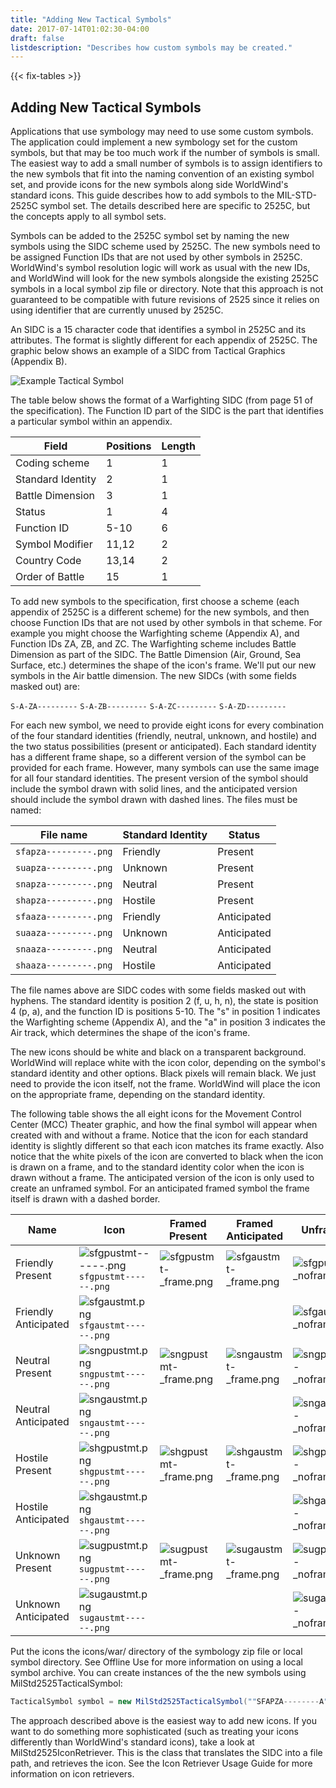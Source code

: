 ```yaml
---
title: "Adding New Tactical Symbols"
date: 2017-07-14T01:02:30-04:00
draft: false
listdescription: "Describes how custom symbols may be created."
---
```


{{< fix-tables >}}

## Adding New Tactical Symbols

Applications that use symbology may need to use some custom symbols. The application could implement a new symbology set for the custom symbols, but that may be too much work if the number of symbols is small. The easiest way to add a small number of symbols is to assign identifiers to the new symbols that fit into the naming convention of an existing symbol set, and provide icons for the new symbols along side WorldWind's standard icons. This guide describes how to add symbols to the MIL-STD-2525C symbol set. The details described here are specific to 2525C, but the concepts apply to all symbol sets.

Symbols can be added to the 2525C symbol set by naming the new symbols using the SIDC scheme used by 2525C. The new symbols need to be assigned Function IDs that are not used by other symbols in 2525C. WorldWind's symbol resolution logic will work as usual with the new IDs, and WorldWind will look for the new symbols alongside the existing 2525C symbols in a local symbol zip file or directory. Note that this approach is not guaranteed to be compatible with future revisions of 2525 since it relies on using identifier that are currently unused by 2525C.

An SIDC is a 15 character code that identifies a symbol in 2525C and its attributes. The format is slightly different for each appendix of 2525C. The graphic below shows an example of a SIDC from Tactical Graphics (Appendix B).

![Example Tactical Symbol](/img/java/phaseline1.jpg)

The table below shows the format of a Warfighting SIDC (from page 51 of the specification). The Function ID part of the SIDC is the part that identifies a particular symbol within an appendix.

Field | Positions | Length
--- | --- | ---
Coding scheme | 1 | 1
Standard Identity | 2 | 1
Battle Dimension | 3 | 1
Status | 1 | 4
Function ID | 5-10 | 6
Symbol Modifier | 11,12 | 2
Country Code | 13,14 | 2
Order of Battle | 15 | 1

To add new symbols to the specification, first choose a scheme (each appendix of 2525C is a different scheme) for the new symbols, and then choose Function IDs that are not used by other symbols in that scheme. For example you might choose the Warfighting scheme (Appendix A), and Function IDs ZA, ZB, and ZC. The Warfighting scheme includes Battle Dimension as part of the SIDC. The Battle Dimension (Air, Ground, Sea Surface, etc.) determines the shape of the icon's frame. We'll put our new symbols in the Air battle dimension. The new SIDCs (with some fields masked out) are:

`S-A-ZA---------`
`S-A-ZB---------`
`S-A-ZC---------`
`S-A-ZD---------`

For each new symbol, we need to provide eight icons for every combination of the four standard identities (friendly, neutral, unknown, and hostile) and the two status possibilities (present or anticipated). Each standard identity has a different frame shape, so a different version of the symbol can be provided for each frame. However, many symbols can use the same image for all four standard identities. The present version of the symbol should include the symbol drawn with solid lines, and the anticipated version should include the symbol drawn with dashed lines. The files must be named:

File name | Standard Identity | Status
--- | --- | ---
`sfapza---------.png` | Friendly | Present
`suapza---------.png` | Unknown | Present
`snapza---------.png` | Neutral | Present
`shapza---------.png` | Hostile | Present
`sfaaza---------.png` | Friendly | Anticipated
`suaaza---------.png` | Unknown | Anticipated
`snaaza---------.png` | Neutral | Anticipated
`shaaza---------.png` | Hostile | Anticipated

The file names above are SIDC codes with some fields masked out with hyphens. The standard identity is position 2 (f, u, h, n), the state is position 4 (p, a), and the function ID is positions 5-10. The "s" in position 1 indicates the Warfighting scheme (Appendix A), and the "a" in position 3 indicates the Air track, which determines the shape of the icon's frame.

The new icons should be white and black on a transparent background. WorldWind will replace white with the icon color, depending on the symbol's standard identity and other options. Black pixels will remain black. We just need to provide the icon itself, not the frame. WorldWind will place the icon on the appropriate frame, depending on the standard identity.

The following table shows the all eight icons for the Movement Control Center (MCC) Theater graphic, and how the final symbol will appear when created with and without a frame. Notice that the icon for each standard identity is slightly different so that each icon matches its frame exactly. Also notice that the white pixels of the icon are converted to black when the icon is drawn on a frame, and to the standard identity color when the icon is drawn without a frame. The anticipated version of the icon is only used to create an unframed symbol. For an anticipated framed symbol the frame itself is drawn with a dashed border.

Name | Icon | Framed Present | Framed Anticipated | Unframed
--- | --- | --- | --- | ---
Friendly Present | ![sfgpustmt------.png](/img/java/sfgpustmt.png) `sfgpustmt------.png` | ![sfgpustmt-_frame.png](/img/java/sfgpustmt-_frame.png) | ![sfgaustmt-_frame.png](/img/java/sfgaustmt-_frame.png) | ![sfgpustmt-_noframe.png](/img/java/sfgpustmt-_noframe.png)
Friendly Anticipated | ![sfgaustmt.png](/img/java/sfgaustmt.png) `sfgaustmt------.png` |  |  | ![sfgaustmt-_noframe.png](/img/java/sfgaustmt-_noframe.png)
Neutral Present | ![sngpustmt.png](/img/java/sngpustmt.png) `sngpustmt------.png` | ![sngpustmt-_frame.png](/img/java/sngpustmt-_frame.png) |  ![sngaustmt-_frame.png](/img/java/sngaustmt-_frame.png) | ![sngpustmt-_noframe.png](/img/java/sngpustmt-_noframe.png)
Neutral Anticipated | ![sngaustmt.png](/img/java/sngaustmt.png) `sngaustmt------.png` |  |  | ![sngaustmt-_noframe.png](/img/java/sngaustmt-_noframe.png)
Hostile Present | ![shgpustmt.png](/img/java/shgpustmt.png) `shgpustmt------.png` | ![shgpustmt-_frame.png](/img/java/shgpustmt-_frame.png) | ![shgaustmt-_frame.png](/img/java/shgaustmt-_frame.png) | ![shgpustmt-_noframe.png](/img/java/shgpustmt-_noframe.png)
Hostile Anticipated | ![shgaustmt.png](/img/java/shgaustmt.png) `shgaustmt------.png` |  |  | ![shgaustmt-_noframe.png](/img/java/shgaustmt-_noframe.png)
Unknown Present | ![sugpustmt.png](/img/java/sugpustmt.png) `sugpustmt------.png` | ![sugpustmt-_frame.png](/img/java/sugpustmt-_frame.png) | ![sugaustmt-_frame.png](/img/java/sugaustmt-_frame.png) | ![sugpustmt-_noframe.png](/img/java/sugpustmt-_noframe.png)
Unknown Anticipated | ![sugaustmt.png](/img/java/sugaustmt.png) `sugaustmt------.png` |  |  | ![sugaustmt-_noframe.png](/img/java/sugaustmt-_noframe.png)

Put the icons the icons/war/ directory of the symbology zip file or local symbol directory. See Offline Use for more information on using a local symbol archive. You can create instances of the the new symbols using MilStd2525TacticalSymbol:

```java
TacticalSymbol symbol = new MilStd2525TacticalSymbol(""SFAPZA--------A", position);
```

The approach described above is the easiest way to add new icons. If you want to do something more sophisticated (such as treating your icons differently than WorldWind's standard icons), take a look at MilStd2525IconRetriever. This is the class that translates the SIDC into a file path, and retrieves the icon. See the Icon Retriever Usage Guide for more information on icon retrievers.